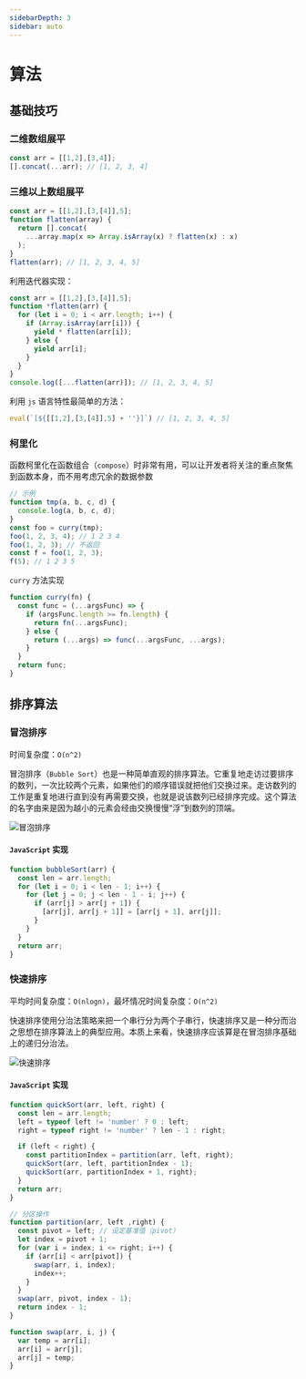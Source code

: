 ```yaml
---
sidebarDepth: 3
sidebar: auto
---
```


# 算法

## 基础技巧

### 二维数组展平

```js
const arr = [[1,2],[3,4]];
[].concat(...arr); // [1, 2, 3, 4]
```

### 三维以上数组展平

```js
const arr = [[1,2],[3,[4]],5];
function flatten(array) {
  return [].concat(
    ...array.map(x => Array.isArray(x) ? flatten(x) : x)
  );
}
flatten(arr); // [1, 2, 3, 4, 5]
```

利用迭代器实现：
```js
const arr = [[1,2],[3,[4]],5];
function *flatten(arr) {
  for (let i = 0; i < arr.length; i++) {
    if (Array.isArray(arr[i])) {
      yield * flatten(arr[i]);
    } else {
      yield arr[i];
    }
  }
}
console.log([...flatten(arr)]); // [1, 2, 3, 4, 5]
```

利用 `js` 语言特性最简单的方法：
```js
eval(`[${[[1,2],[3,[4]],5] + ''}]`) // [1, 2, 3, 4, 5]
```

### 柯里化

函数柯里化在函数组合（`compose`）时非常有用，可以让开发者将关注的重点聚焦到函数本身，而不用考虑冗余的数据参数

```js
// 示例
function tmp(a, b, c, d) {
  console.log(a, b, c, d);
}
const foo = curry(tmp);
foo(1, 2, 3, 4); // 1 2 3 4
foo(1, 2, 3); // 不返回
const f = foo(1, 2, 3);
f(5); // 1 2 3 5
```
`curry` 方法实现
```js
function curry(fn) {
  const func = (...argsFunc) => {
    if (argsFunc.length >= fn.length) {
      return fn(...argsFunc);
    } else {
      return (...args) => func(...argsFunc, ...args);
    }
  }
  return func;
}
```

## 排序算法

### 冒泡排序

时间复杂度：`O(n^2)`

冒泡排序（`Bubble Sort`）也是一种简单直观的排序算法。它重复地走访过要排序的数列，一次比较两个元素，如果他们的顺序错误就把他们交换过来。走访数列的工作是重复地进行直到没有再需要交换，也就是说该数列已经排序完成。这个算法的名字由来是因为越小的元素会经由交换慢慢“浮”到数列的顶端。

![冒泡排序](~@img/paixu-maopao.gif)

#### `JavaScript` 实现

```js
function bubbleSort(arr) {
  const len = arr.length;
  for (let i = 0; i < len - 1; i++) {
    for (let j = 0; j < len - 1 - i; j++) {
      if (arr[j] > arr[j + 1]) {
        [arr[j], arr[j + 1]] = [arr[j + 1], arr[j]];
      }
    }
  }
  return arr;
}
```

### 快速排序

平均时间复杂度：`O(nlogn)`，最坏情况时间复杂度：`O(n^2)`

快速排序使用分治法策略来把一个串行分为两个子串行，快速排序又是一种分而治之思想在排序算法上的典型应用。本质上来看，快速排序应该算是在冒泡排序基础上的递归分治法。

![快速排序](~@img/paixu-kuaisu.gif)

#### `JavaScript` 实现

```js
function quickSort(arr, left, right) {
  const len = arr.length;
  left = typeof left != 'number' ? 0 : left;
  right = typeof right != 'number' ? len - 1 : right;

  if (left < right) {
    const partitionIndex = partition(arr, left, right);
    quickSort(arr, left, partitionIndex - 1);
    quickSort(arr, partitionIndex + 1, right);
  }
  return arr;
}

// 分区操作
function partition(arr, left ,right) {
  const pivot = left; // 设定基准值（pivot）
  let index = pivot + 1;
  for (var i = index; i <= right; i++) {
    if (arr[i] < arr[pivot]) {
      swap(arr, i, index);
      index++;
    }
  }
  swap(arr, pivot, index - 1);
  return index - 1;
}

function swap(arr, i, j) {
  var temp = arr[i];
  arr[i] = arr[j];
  arr[j] = temp;
}
```
